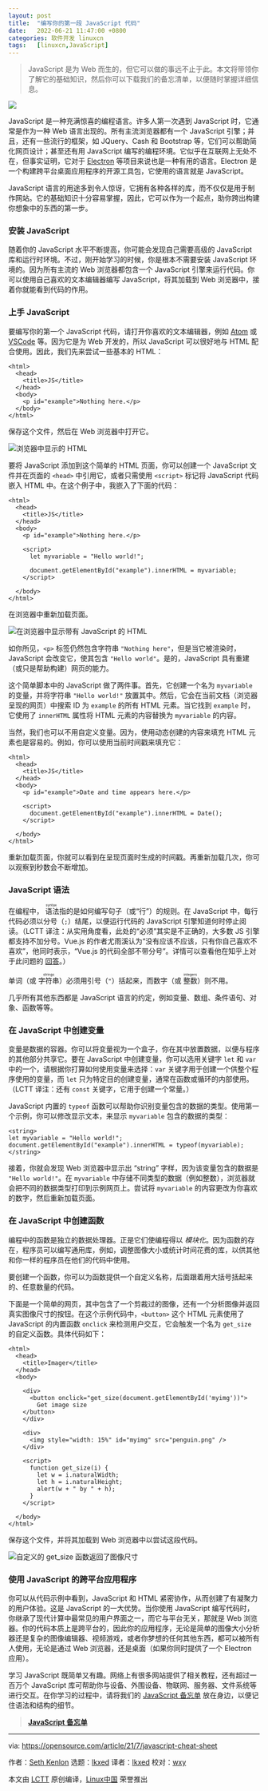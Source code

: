 ```yaml
---
layout: post
title:	"编写你的第一段 JavaScript 代码"
date:	2022-06-21 11:47:00 +0800 
categories:	软件开发 linuxcn 
tags:	[linuxcn,JavaScript]
---
```




> 
> JavaScript 是为 Web 而生的，但它可以做的事远不止于此。本文将带领你了解它的基础知识，然后你可以下载我们的备忘清单，以便随时掌握详细信息。
> 
> 
> 


![](/Asserts/Images/album/202206/21/114718zzb8f6na6lgb28cn.jpg)


JavaScript 是一种充满惊喜的编程语言。许多人第一次遇到 JavaScript 时，它通常是作为一种 Web 语言出现的。所有主流浏览器都有一个 JavaScript 引擎；并且，还有一些流行的框架，如 JQuery、Cash 和 Bootstrap 等，它们可以帮助简化网页设计；甚至还有用 JavaScript 编写的编程环境。它似乎在互联网上无处不在，但事实证明，它对于 [Electron](https://www.electronjs.org/) 等项目来说也是一种有用的语言。Electron 是一个构建跨平台桌面应用程序的开源工具包，它使用的语言就是 JavaScript。


JavaScript 语言的用途多到令人惊讶，它拥有各种各样的库，而不仅仅是用于制作网站。它的基础知识十分容易掌握，因此，它可以作为一个起点，助你跨出构建你想象中的东西的第一步。


### 安装 JavaScript


随着你的 JavaScript 水平不断提高，你可能会发现自己需要高级的 JavaScript 库和运行时环境。不过，刚开始学习的时候，你是根本不需要安装 JavaScript 环境的。因为所有主流的 Web 浏览器都包含一个 JavaScript 引擎来运行代码。你可以使用自己喜欢的文本编辑器编写 JavaScript，将其加载到 Web 浏览器中，接着你就能看到代码的作用。


### 上手 JavaScript


要编写你的第一个 JavaScript 代码，请打开你喜欢的文本编辑器，例如 [Atom](https://opensource.com/article/20/12/atom) 或 [VSCode](https://opensource.com/article/20/6/open-source-alternatives-vs-code) 等。因为它是为 Web 开发的，所以 JavaScript 可以很好地与 HTML 配合使用。因此，我们先来尝试一些基本的 HTML：



```
<html>
  <head>
    <title>JS</title>
  </head>
  <body>
    <p id="example">Nothing here.</p>
  </body>
</html>

```

保存这个文件，然后在 Web 浏览器中打开它。


![浏览器中显示的 HTML](/Asserts/Images/album/202206/21/114742uiz803wp5j03kk0p.jpg)


要将 JavaScript 添加到这个简单的 HTML 页面，你可以创建一个 JavaScript 文件并在页面的 `<head>` 中引用它，或者只需使用 `<script>` 标记将 JavaScript 代码嵌入 HTML 中。在这个例子中，我嵌入了下面的代码：



```
<html>
  <head>
    <title>JS</title>
  </head>
  <body>
    <p id="example">Nothing here.</p>

    <script>
      let myvariable = "Hello world!";

      document.getElementById("example").innerHTML = myvariable;
    </script>

  </body>
</html>

```

在浏览器中重新加载页面。


![在浏览器中显示带有 JavaScript 的 HTML](/Asserts/Images/album/202206/21/114742ljiemtftehwmhmjh.jpg)


如你所见，`<p>` 标签仍然包含字符串 `"Nothing here"`，但是当它被渲染时，JavaScript 会改变它，使其包含 `"Hello world"`。是的，JavaScript 具有重建​​（或只是帮助构建）网页的能力。


这个简单脚本中的 JavaScript 做了两件事。首先，它创建一个名为 `myvariable` 的变量，并将字符串 `"Hello world!"` 放置其中。然后，它会在当前文档（浏览器呈现的网页）中搜索 ID 为 `example` 的所有 HTML 元素。当它找到 `example` 时，它使用了 `innerHTML` 属性将 HTML 元素的内容替换为 `myvariable` 的内容。


当然，我们也可以不用自定义变量。因为，使用动态创建的内容来填充 HTML 元素也是容易的。例如，你可以使用当前时间戳来填充它：



```
<html>
  <head>
    <title>JS</title>
  </head>
  <body>
    <p id="example">Date and time appears here.</p>

    <script>
      document.getElementById("example").innerHTML = Date();
    </script>
    
  </body>
</html>

```

重新加载页面，你就可以看到在呈现页面时生成的时间戳。再重新加载几次，你可以观察到秒数会不断增加。


### JavaScript 语法


在编程中，<ruby> 语法 <rt>  syntax </rt></ruby> 指的是如何编写句子（或“行”）的规则。在 JavaScript 中，每行代码必须以分号（`;`）结尾，以便运行代码的 JavaScript 引擎知道何时停止阅读。（LCTT 译注：从实用角度看，此处的“必须”其实是不正确的，大多数 JS 引擎都支持不加分号。Vue.js 的作者尤雨溪认为“没有应该不应该，只有你自己喜欢不喜欢”，他同时表示，“Vue.js 的代码全部不带分号”。详情可以查看他在知乎上对于此问题的 [回答](https://www.zhihu.com/question/20298345/answer/49551142)。）


单词（或 <ruby> 字符串 <rt>  strings </rt></ruby>）必须用引号（`"`）括起来，而数字（或 <ruby> 整数 <rt>  integers </rt></ruby>）则不用。


几乎所有其他东西都是 JavaScript 语言的约定，例如变量、数组、条件语句、对象、函数等等。


### 在 JavaScript 中创建变量


变量是数据的容器。你可以将变量视为一个盒子，你在其中放置数据，以便与程序的其他部分共享它。要在 JavaScript 中创建变量，你可以选用关键字 `let` 和 `var` 中的一个，请根据你打算如何使用变量来选择：`var` 关键字用于创建一个供整个程序使用的变量，而 `let` 只为特定目的创建变量，通常在函数或循环的内部使用。（LCTT 译注：还有 `const` 关键字，它用于创建一个常量。）


JavaScript 内置的 `typeof` 函数可以帮助你识别变量包含的数据的类型。使用第一个示例，你可以修改显示文本，来显示 `myvariable` 包含的数据的类型：



```
<string>
let myvariable = "Hello world!";
document.getElementById("example").innerHTML = typeof(myvariable);
</string>

```

接着，你就会发现 Web 浏览器中显示出 “string” 字样，因为该变量包含的数据是 `"Hello world!"`。在 `myvariable` 中存储不同类型的数据（例如整数），浏览器就会把不同的数据类型打印到示例网页上。尝试将 `myvariable` 的内容更改为你喜欢的数字，然后重新加载页面。


### 在 JavaScript 中创建函数


编程中的函数是独立的数据处理器。正是它们使编程得以 *模块化*。因为函数的存在，程序员可以编写通用库，例如​​，调整图像大小或统计时间花费的库，以供其他和你一样的程序员在他们的代码中使用。


要创建一个函数，你可以为函数提供一个自定义名称，后面跟着用大括号括起来的、任意数量的代码。


下面是一个简单的网页，其中包含了一个剪裁过的图像，还有一个分析图像并返回真实图像尺寸的按钮。在这个示例代码中，`<button>` 这个 HTML 元素使用了 JavaScript 的内置函数 `onclick` 来检测用户交互，它会触发一个名为 `get_size` 的自定义函数。具体代码如下：



```
<html>
  <head>
    <title>Imager</title>
  </head>
  <body>

    <div>
      <button onclick="get_size(document.getElementById('myimg'))">
        Get image size
    </button>
    </div>
    
    <div>
      <img style="width: 15%" id="myimg" src="penguin.png" />
    </div>
   
    <script>
      function get_size(i) {
        let w = i.naturalWidth;
        let h = i.naturalHeight;
        alert(w + " by " + h);
      }
    </script>
    
  </body>
</html>

```

保存这个文件，并将其加载到 Web 浏览器中以尝试这段代码。


![自定义的 get_size 函数返回了图像尺寸](/Asserts/Images/album/202206/21/114743lren070e7icmn21v.jpg)


### 使用 JavaScript 的跨平台应用程序


你可以从代码示例中看到，JavaScript 和 HTML 紧密协作，从而创建了有凝聚力的用户体验。这是 JavaScript 的一大优势。当你使用 JavaScript 编写代码时，你继承了现代计算中最常见的用户界面之一，而它与平台无关，那就是 Web 浏览器。你的代码本质上是跨平台的，因此你的应用程序，无论是简单的图像大小分析器还是复杂的图像编辑器、视频游戏，或者你梦想的任何其他东西，都可以被所有人使用，无论是通过 Web 浏览器，还是桌面（如果你同时提供了一个 Electron 应用）。


学习 JavaScript 既简单又有趣。网络上有很多网站提供了相关教程，还有超过一百万个 JavaScript 库可帮助你与设备、外围设备、物联网、服务器、文件系统等进行交互。在你学习的过程中，请将我们的 [JavaScript 备忘单](https://opensource.com/downloads/javascript-cheat-sheet) 放在身边，以便记住语法和结构的细节。



> 
> **[JavaScript 备忘单](https://opensource.com/downloads/javascript-cheat-sheet)**
> 
> 
> 




---


via: <https://opensource.com/article/21/7/javascript-cheat-sheet>


作者：[Seth Kenlon](https://opensource.com/users/seth) 选题：[lkxed](https://github.com/lkxed) 译者：[lkxed](https://github.com/lkxed) 校对：[wxy](https://github.com/wxy)


本文由 [LCTT](https://github.com/LCTT/TranslateProject) 原创编译，[Linux中国](https://linux.cn/) 荣誉推出
